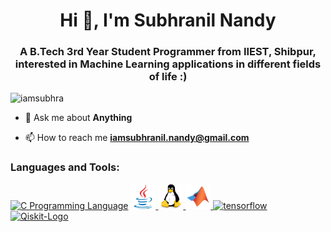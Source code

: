 <h1 align="center">Hi 👋, I'm Subhranil Nandy</h1>
<h3 align="center">A B.Tech 3rd Year Student Programmer from IIEST, Shibpur, interested in Machine Learning applications in different fields of life :)</h3>

<p align="left"> <img src="https://komarev.com/ghpvc/?username=iamsubhra&label=Profile%20views&color=0e75b6&style=flat" alt="iamsubhra" /> </p>

- 💬 Ask me about **Anything**

- 📫 How to reach me **iamsubhranil.nandy@gmail.com**

<!--<h3 align="left">Connect with me:</h3>
<p align="left">
<a href="https://www.youtube.com/c/mahua nandy pal" target="blank"><img align="center" src="https://cdn.jsdelivr.net/npm/simple-icons@3.0.1/icons/youtube.svg" alt="mahua nandy pal" height="30" width="40" /></a>
</p>-->

<h3 align="left">Languages and Tools:</h3>
<p align="left">
<a title="C Language" href="https://commons.wikimedia.org/wiki/File:C_Programming_Language.svg"><img width="40" alt="C Programming Language" src="https://upload.wikimedia.org/wikipedia/commons/thumb/1/18/C_Programming_Language.svg/256px-C_Programming_Language.svg.png"></a>
<a title="Java Language" href="https://www.java.com" target="_blank"> <img src="https://raw.githubusercontent.com/devicons/devicon/master/icons/java/java-original.svg" alt="java" width="40" height="40"/> </a> 
<a title="Linux OS" href="https://www.linux.org/" target="_blank"> <img src="https://raw.githubusercontent.com/devicons/devicon/master/icons/linux/linux-original.svg" alt="linux" width="40" height="40"/> </a> 
<a title="MATLAB" href="https://www.mathworks.com/" target="_blank"> <img src="https://github.com/devicons/devicon/blob/master/icons/matlab/matlab-original.svg" alt="matlab" width="40" height="40"/> </a> 
<a title="TensorFlow Framework" href="https://www.tensorflow.org" target="_blank"> <img src="https://www.vectorlogo.zone/logos/tensorflow/tensorflow-icon.svg" alt="tensorflow" width="40" height="40"/> </a> 
<a title="Qiskit Framework" href="https://commons.wikimedia.org/wiki/File:Qiskit-Logo.svg"><img width="40" alt="Qiskit-Logo" src="https://github.com/simple-icons/simple-icons/blob/7746c05122cef5cc2b0510b85a41387e27589d16/icons/qiskit.svg?plain=1"></a>
<!--<a href="https://www.w3.org/html/" target="_blank"> <img src="https://raw.githubusercontent.com/devicons/devicon/master/icons/html5/html5-original-wordmark.svg" alt="html5" width="40" height="40"/> </a>-->

<!-- <a href="https://www.photoshop.com/en" target="_blank"> <img src="https://raw.githubusercontent.com/devicons/devicon/master/icons/photoshop/photoshop-line.svg" alt="photoshop" width="40" height="40"/> </a>
<a href="https://unity.com/" target="_blank"> <img src="https://www.vectorlogo.zone/logos/unity3d/unity3d-icon.svg" alt="unity" width="40" height="40"/> </a> </p>.-->


<!--<p align="left">  <a href="https://www.java.com" target="_blank"> <img src="https://raw.githubusercontent.com/devicons/devicon/master/icons/java/java-original.svg" alt="java" width="40" height="40"/> </a>
<a title="IBM Research, Public domain, via Wikimedia Commons" href="https://commons.wikimedia.org/wiki/File:Qiskit-Logo.svg"><img width="25" alt="Qiskit-Logo" src="https://upload.wikimedia.org/wikipedia/commons/thumb/5/51/Qiskit-Logo.svg/256px-Qiskit-Logo.svg"></a></p>
